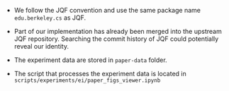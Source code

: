 - We follow the JQF convention and use the same package name `edu.berkeley.cs` as JQF.

- Part of our implementation has already been merged into the upstream JQF repository. 
Searching the commit history of JQF could potentially reveal our identity.

- The experiment data are stored in `paper-data` folder.

- The script that processes the experiment data is located in `scripts/experiments/ei/paper_figs_viewer.ipynb`

